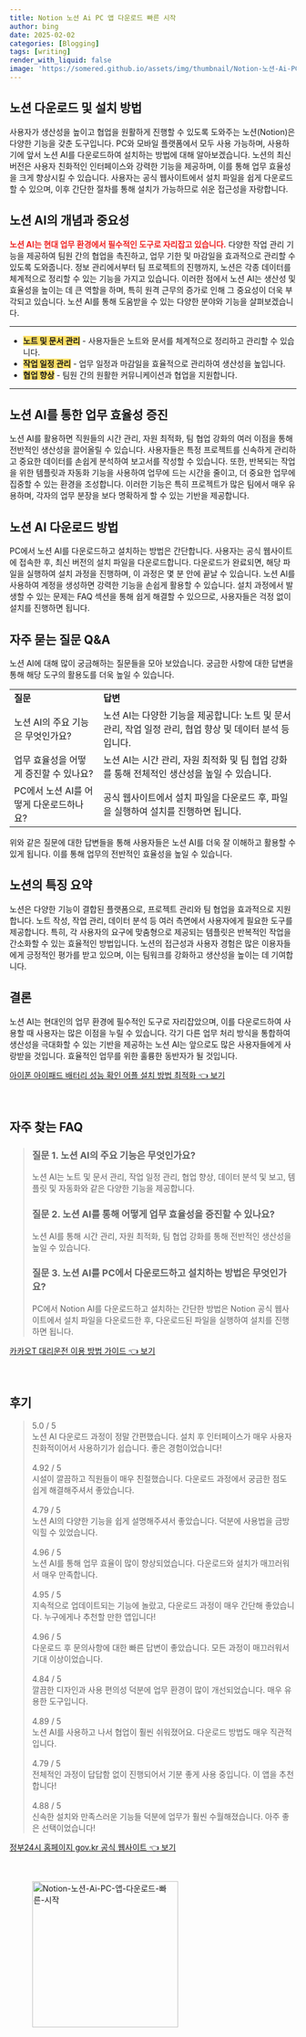 ```yaml
---
title: Notion 노션 Ai PC 앱 다운로드 빠른 시작
author: bing
date: 2025-02-02
categories: [Blogging]
tags: [writing]
render_with_liquid: false
image: 'https://somered.github.io/assets/img/thumbnail/Notion-노션-Ai-PC-앱-다운로드-빠른-시작.webp'
---
```



<h2 id='노션_동영상_다운로드'>노션 다운로드 및 설치 방법</h2>

<p>사용자가 생산성을 높이고 협업을 원활하게 진행할 수 있도록 도와주는 노션(Notion)은 다양한 기능을 갖춘 도구입니다. PC와 모바일 플랫폼에서 모두 사용 가능하며, 사용하기에 앞서 노션 AI를 다운로드하여 설치하는 방법에 대해 알아보겠습니다. 노션의 최신 버전은 사용자 친화적인 인터페이스와 강력한 기능을 제공하며, 이를 통해 업무 효율성을 크게 향상시킬 수 있습니다. 사용자는 공식 웹사이트에서 설치 파일을 쉽게 다운로드할 수 있으며, 이후 간단한 절차를 통해 설치가 가능하므로 쉬운 접근성을 자랑합니다.</p>

<h2 id='노션_기능_소개'>노션 AI의 개념과 중요성</h2>

<p><b><span style="color: #ee2323;">노션 AI는 현대 업무 환경에서 필수적인 도구로 자리잡고 있습니다.</span></b> 다양한 작업 관리 기능을 제공하여 팀원 간의 협업을 촉진하고, 업무 기한 및 마감일을 효과적으로 관리할 수 있도록 도와줍니다. 정보 관리에서부터 팀 프로젝트의 진행까지, 노션은 각종 데이터를 체계적으로 정리할 수 있는 기능을 가지고 있습니다. 이러한 점에서 노션 AI는 생산성 및 효율성을 높이는 데 큰 역할을 하며, 특히 원격 근무의 증가로 인해 그 중요성이 더욱 부각되고 있습니다. 노션 AI를 통해 도움받을 수 있는 다양한 분야와 기능을 살펴보겠습니다.</p>

<hr />

<ul>
    <li><b><span style="background-color: #ffe066;">노트 및 문서 관리</span></b> - 사용자들은 노트와 문서를 체계적으로 정리하고 관리할 수 있습니다.</li>
    <li><b><span style="background-color: #ffe066;">작업 일정 관리</span></b> - 업무 일정과 마감일을 효율적으로 관리하여 생산성을 높입니다.</li>
    <li><b><span style="background-color: #ffe066;">협업 향상</span></b> - 팀원 간의 원활한 커뮤니케이션과 협업을 지원합니다.</li>
</ul>

<hr />

<h2 id='업무_효율성_증진'>노션 AI를 통한 업무 효율성 증진</h2>

<p>노션 AI를 활용하면 직원들의 시간 관리, 자원 최적화, 팀 협업 강화의 여러 이점을 통해 전반적인 생산성을 끌어올릴 수 있습니다. 사용자들은 특정 프로젝트를 신속하게 관리하고 중요한 데이터를 손쉽게 분석하여 보고서를 작성할 수 있습니다. 또한, 반복되는 작업을 위한 템플릿과 자동화 기능을 사용하여 업무에 드는 시간을 줄이고, 더 중요한 업무에 집중할 수 있는 환경을 조성합니다. 이러한 기능은 특히 프로젝트가 많은 팀에서 매우 유용하며, 각자의 업무 분장을 보다 명확하게 할 수 있는 기반을 제공합니다.</p>

<h2 id='노션_다운로드_방법'>노션 AI 다운로드 방법</h2>

<p>PC에서 노션 AI를 다운로드하고 설치하는 방법은 간단합니다. 사용자는 공식 웹사이트에 접속한 후, 최신 버전의 설치 파일을 다운로드합니다. 다운로드가 완료되면, 해당 파일을 실행하여 설치 과정을 진행하며, 이 과정은 몇 분 안에 끝날 수 있습니다. 노션 AI를 사용하여 계정을 생성하면 강력한 기능을 손쉽게 활용할 수 있습니다. 설치 과정에서 발생할 수 있는 문제는 FAQ 섹션을 통해 쉽게 해결할 수 있으므로, 사용자들은 걱정 없이 설치를 진행하면 됩니다.</p>

<h2 id='자주_묻는_질문'>자주 묻는 질문 Q&A</h2>

<p>노션 AI에 대해 많이 궁금해하는 질문들을 모아 보았습니다. 궁금한 사항에 대한 답변을 통해 해당 도구의 활용도를 더욱 높일 수 있습니다.</p>

<table>
    <tr>
        <td><b>질문</b></td>
        <td><b>답변</b></td>
    </tr>
    <tr>
        <td>노션 AI의 주요 기능은 무엇인가요?</td>
        <td>노션 AI는 다양한 기능을 제공합니다: 노트 및 문서 관리, 작업 일정 관리, 협업 향상 및 데이터 분석 등입니다.</td>
    </tr>
    <tr>
        <td>업무 효율성을 어떻게 증진할 수 있나요?</td>
        <td>노션 AI는 시간 관리, 자원 최적화 및 팀 협업 강화를 통해 전체적인 생산성을 높일 수 있습니다.</td>
    </tr>
    <tr>
        <td>PC에서 노션 AI를 어떻게 다운로드하나요?</td>
        <td>공식 웹사이트에서 설치 파일을 다운로드 후, 파일을 실행하여 설치를 진행하면 됩니다.</td>
    </tr>
</table>

<p>위와 같은 질문에 대한 답변들을 통해 사용자들은 노션 AI를 더욱 잘 이해하고 활용할 수 있게 됩니다. 이를 통해 업무의 전반적인 효율성을 높일 수 있습니다.</p>

<h2 id='노션_특징_요약'>노션의 특징 요약</h2>

<p>노션은 다양한 기능이 결합된 플랫폼으로, 프로젝트 관리와 팀 협업을 효과적으로 지원합니다. 노트 작성, 작업 관리, 데이터 분석 등 여러 측면에서 사용자에게 필요한 도구를 제공합니다. 특히, 각 사용자의 요구에 맞춤형으로 제공되는 템플릿은 반복적인 작업을 간소화할 수 있는 효율적인 방법입니다. 노션의 접근성과 사용자 경험은 많은 이용자들에게 긍정적인 평가를 받고 있으며, 이는 팀워크를 강화하고 생산성을 높이는 데 기여합니다.</p>

<h2 id='결론'>결론</h2>

<p>노션 AI는 현대인의 업무 환경에 필수적인 도구로 자리잡았으며, 이를 다운로드하여 사용할 때 사용자는 많은 이점을 누릴 수 있습니다. 각기 다른 업무 처리 방식을 통합하여 생산성을 극대화할 수 있는 기반을 제공하는 노션 AI는 앞으로도 많은 사용자들에게 사랑받을 것입니다. 효율적인 업무를 위한 훌륭한 동반자가 될 것입니다.</p>


<p><a class="click-button" title="아이폰 아이패드 배터리 성능 확인 어플 설치 방법 최적화" href="https://somered.github.io/posts/%EC%95%84%EC%9D%B4%ED%8F%B0-%EC%95%84%EC%9D%B4%ED%8C%A8%EB%93%9C-%EB%B0%B0%ED%84%B0%EB%A6%AC-%EC%84%B1%EB%8A%A5-%ED%99%95%EC%9D%B8-%EC%96%B4%ED%94%8C-%EC%84%A4%EC%B9%98-%EB%B0%A9%EB%B2%95-%EC%B5%9C%EC%A0%81%ED%99%94/" rel="dofollow">아이폰 아이패드 배터리 성능 확인 어플 설치 방법 최적화 👈 보기</a></p><br>
<h2 id='자주_찾는_FAQ'>자주 찾는 FAQ</h2>
<div itemscope="" itemtype="https://schema.org/FAQPage"> 
<blockquote> 
<div itemscope="" itemprop="mainEntity" itemtype="https://schema.org/Question"> 
<h3 itemprop="name">질문 1. 노션 AI의 주요 기능은 무엇인가요?</h3> 
<div itemscope="" itemprop="acceptedAnswer" itemtype="https://schema.org/Answer"> 
<span itemprop="text"> 
<p>노션 AI는 노트 및 문서 관리, 작업 일정 관리, 협업 향상, 데이터 분석 및 보고, 템플릿 및 자동화와 같은 다양한 기능을 제공합니다.</p> 
</span> 
</div> 
</div> 
<div itemscope="" itemprop="mainEntity" itemtype="https://schema.org/Question"> 
<h3 itemprop="name">질문 2. 노션 AI를 통해 어떻게 업무 효율성을 증진할 수 있나요?</h3> 
<div itemscope="" itemprop="acceptedAnswer" itemtype="https://schema.org/Answer"> 
<span itemprop="text"> 
<p>노션 AI를 통해 시간 관리, 자원 최적화, 팀 협업 강화를 통해 전반적인 생산성을 높일 수 있습니다.</p> 
</span> 
</div> 
</div> 
<div itemscope="" itemprop="mainEntity" itemtype="https://schema.org/Question"> 
<h3 itemprop="name">질문 3. 노션 AI를 PC에서 다운로드하고 설치하는 방법은 무엇인가요?</h3> 
<div itemscope="" itemprop="acceptedAnswer" itemtype="https://schema.org/Answer"> 
<span itemprop="text"> 
<p>PC에서 Notion AI를 다운로드하고 설치하는 간단한 방법은 Notion 공식 웹사이트에서 설치 파일을 다운로드한 후, 다운로드된 파일을 실행하여 설치를 진행하면 됩니다.</p> 
</span> 
</div> 
</div> 
</blockquote> 
</div>
<p><a class="click-button" title="카카오T 대리운전 이용 방법 가이드" href="https://somered.github.io/posts/%EC%B9%B4%EC%B9%B4%EC%98%A4T-%EB%8C%80%EB%A6%AC%EC%9A%B4%EC%A0%84-%EC%9D%B4%EC%9A%A9-%EB%B0%A9%EB%B2%95-%EA%B0%80%EC%9D%B4%EB%93%9C/" rel="dofollow">카카오T 대리운전 이용 방법 가이드 👈 보기</a></p><br>
<h2 id='후기'>후기</h2>
<div itemscope itemtype="https://schema.org/Product">
  <blockquote>
  <div itemprop="review" itemscope itemtype="https://schema.org/Review">
      <div itemprop="reviewRating" itemscope itemtype="https://schema.org/Rating"> <span itemprop="ratingValue">5.0</span> / <span itemprop="bestRating">5</span> </div>
      <span itemprop="reviewBody">노션 AI 다운로드 과정이 정말 간편했습니다. 설치 후 인터페이스가 매우 사용자 친화적이어서 사용하기가 쉽습니다. 좋은 경험이었습니다!</span>
  </div>
  <br>
  <div itemprop="review" itemscope itemtype="https://schema.org/Review">
      <div itemprop="reviewRating" itemscope itemtype="https://schema.org/Rating"> <span itemprop="ratingValue">4.92</span> / <span itemprop="bestRating">5</span> </div>
      <span itemprop="reviewBody">시설이 깔끔하고 직원들이 매우 친절했습니다. 다운로드 과정에서 궁금한 점도 쉽게 해결해주셔서 좋았습니다.</span>
  </div>
  <br>
  <div itemprop="review" itemscope itemtype="https://schema.org/Review">
      <div itemprop="reviewRating" itemscope itemtype="https://schema.org/Rating"> <span itemprop="ratingValue">4.79</span> / <span itemprop="bestRating">5</span> </div>
      <span itemprop="reviewBody">노션 AI의 다양한 기능을 쉽게 설명해주셔서 좋았습니다. 덕분에 사용법을 금방 익힐 수 있었습니다.</span>
  </div>
  <br>
  <div itemprop="review" itemscope itemtype="https://schema.org/Review">
      <div itemprop="reviewRating" itemscope itemtype="https://schema.org/Rating"> <span itemprop="ratingValue">4.96</span> / <span itemprop="bestRating">5</span> </div>
      <span itemprop="reviewBody">노션 AI를 통해 업무 효율이 많이 향상되었습니다. 다운로드와 설치가 매끄러워서 매우 만족합니다.</span>
  </div>
  <br>
  <div itemprop="review" itemscope itemtype="https://schema.org/Review">
      <div itemprop="reviewRating" itemscope itemtype="https://schema.org/Rating"> <span itemprop="ratingValue">4.95</span> / <span itemprop="bestRating">5</span> </div>
      <span itemprop="reviewBody">지속적으로 업데이트되는 기능에 놀랐고, 다운로드 과정이 매우 간단해 좋았습니다. 누구에게나 추천할 만한 앱입니다!</span>
  </div>
  <br>
  <div itemprop="review" itemscope itemtype="https://schema.org/Review">
      <div itemprop="reviewRating" itemscope itemtype="https://schema.org/Rating"> <span itemprop="ratingValue">4.96</span> / <span itemprop="bestRating">5</span> </div>
      <span itemprop="reviewBody">다운로드 후 문의사항에 대한 빠른 답변이 좋았습니다. 모든 과정이 매끄러워서 기대 이상이었습니다.</span>
  </div>
  <br>
  <div itemprop="review" itemscope itemtype="https://schema.org/Review">
      <div itemprop="reviewRating" itemscope itemtype="https://schema.org/Rating"> <span itemprop="ratingValue">4.84</span> / <span itemprop="bestRating">5</span> </div>
      <span itemprop="reviewBody">깔끔한 디자인과 사용 편의성 덕분에 업무 환경이 많이 개선되었습니다. 매우 유용한 도구입니다.</span>
  </div>
  <br>
  <div itemprop="review" itemscope itemtype="https://schema.org/Review">
      <div itemprop="reviewRating" itemscope itemtype="https://schema.org/Rating"> <span itemprop="ratingValue">4.89</span> / <span itemprop="bestRating">5</span> </div>
      <span itemprop="reviewBody">노션 AI를 사용하고 나서 협업이 훨씬 쉬워졌어요. 다운로드 방법도 매우 직관적입니다.</span>
  </div>
  <br>
  <div itemprop="review" itemscope itemtype="https://schema.org/Review">
      <div itemprop="reviewRating" itemscope itemtype="https://schema.org/Rating"> <span itemprop="ratingValue">4.79</span> / <span itemprop="bestRating">5</span> </div>
      <span itemprop="reviewBody">전체적인 과정이 답답함 없이 진행되어서 기분 좋게 사용 중입니다. 이 앱을 추천합니다!</span>
  </div>
  <br>
  <div itemprop="review" itemscope itemtype="https://schema.org/Review">
      <div itemprop="reviewRating" itemscope itemtype="https://schema.org/Rating"> <span itemprop="ratingValue">4.88</span> / <span itemprop="bestRating">5</span> </div>
      <span itemprop="reviewBody">신속한 설치와 만족스러운 기능들 덕분에 업무가 훨씬 수월해졌습니다. 아주 좋은 선택이었습니다!</span>
  </div>
  </blockquote>
</div>
<p><a class="click-button" title="정부24시 홈페이지 gov.kr 공식 웹사이트" href="https://somered.github.io/posts/%EC%A0%95%EB%B6%8024%EC%8B%9C-%ED%99%88%ED%8E%98%EC%9D%B4%EC%A7%80-gov.kr-%EA%B3%B5%EC%8B%9D-%EC%9B%B9%EC%82%AC%EC%9D%B4%ED%8A%B8/" rel="dofollow">정부24시 홈페이지 gov.kr 공식 웹사이트 👈 보기</a></p><br>
<figure class="image"><img src="https://somered.github.io/assets/img/thumbnail/Notion-노션-Ai-PC-앱-다운로드-빠른-시작.webp" alt="Notion-노션-Ai-PC-앱-다운로드-빠른-시작" width="256" height="256"></figure>